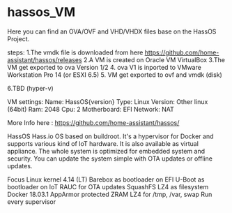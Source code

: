 # hassos_VM

Here you can find an OVA/OVF and VHD/VHDX files base on the HassOS Project.

steps:
  1.The vmdk file is downloaded from here https://github.com/home-assistant/hassos/releases
  2.A VM is created on Oracle VM VirtualBox
  3.The VM get exported to ova Version 1/2
  4. ova V1 is inported to VMware Workstation Pro 14 (or ESXI 6.5)
  5. VM get exported to ovf and vmdk (disk)
  
  6.TBD (hyper-v) 

  VM settings:
    Name: HassOS{version}
    Type: Linux
    Version: Other linux (64bit)
    Ram: 2048
    Cpu: 2
    Motherboard: EFI
    Network: NAT
    
    
  

More Info here : https://github.com/home-assistant/hassos/

HassOS
Hass.io OS based on buildroot. It's a hypervisor for Docker and supports various kind of IoT hardware. It is also available as virtual appliance. The whole system is optimized for embedded system and security. You can update the system simple with OTA updates or offline updates.

Focus
Linux kernel 4.14 (LT)
Barebox as bootloader on EFI
U-Boot as bootloader on IoT
RAUC for OTA updates
SquashFS LZ4 as filesystem
Docker 18.03.1
AppArmor protected
ZRAM LZ4 for /tmp, /var, swap
Run every supervisor
